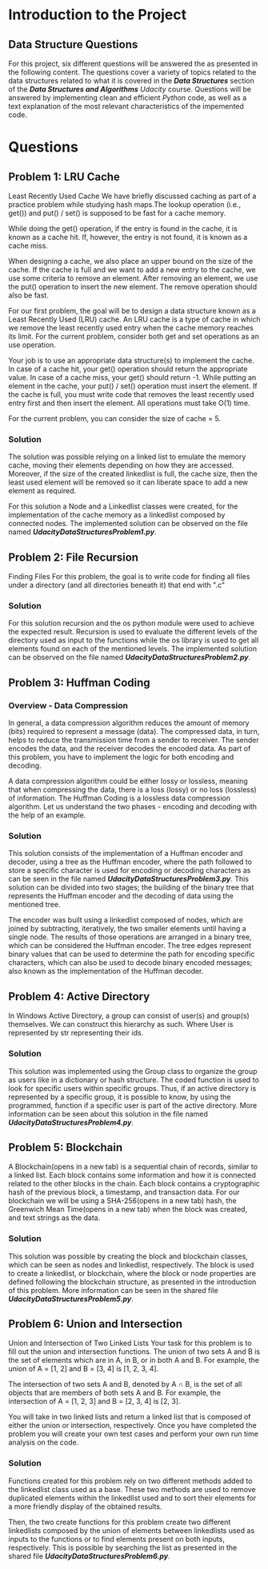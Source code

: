 # Introduction to the Project

## Data Structure Questions

For this project, six different questions will be answered the as presented in the following content. The questions cover a variety of topics related to the data structures related to what it is covered in the ***Data Structures*** section of the ***Data Structures and Algorithms*** *Udacity* course. Questions will be answered by implementing clean and efficient *Python* code, as well as a text explanation of the most relevant characteristics of the impemented code.

# Questions 

## Problem 1: LRU Cache

Least Recently Used Cache We have briefly discussed caching as part of a practice problem while studying hash maps.The lookup operation (i.e., get()) and put() / set() is supposed to be fast for a cache memory.

While doing the get() operation, if the entry is found in the cache, it is known as a cache hit. If, however, the entry is not found, it is known as a cache miss.

When designing a cache, we also place an upper bound on the size of the cache. If the cache is full and we want to add a new entry to the cache, we use some criteria to remove an element. After removing an element, we use the put() operation to insert the new element. The remove operation should also be fast.

For our first problem, the goal will be to design a data structure known as a Least Recently Used (LRU) cache. An LRU cache is a type of cache in which we remove the least recently used entry when the cache memory reaches its limit. For the current problem, consider both get and set operations as an use operation.

Your job is to use an appropriate data structure(s) to implement the cache. In case of a cache hit, your get() operation should return the appropriate value. In case of a cache miss, your get() should return -1. While putting an element in the cache, your put() / set() operation must insert the element. If the cache is full, you must write code that removes the least recently used entry first and then insert the element.
All operations must take O(1) time.

For the current problem, you can consider the size of cache = 5.

### Solution

The solution was possible relying on a linked list to emulate the memory cache, moving their elements depending on how they are accessed. Moreover, if the size of the created linkedlist is full, the cache size, then the least used element will be removed so it can liberate space to add a new element as required.  

For this solution a Node and a Linkedlist classes were created, for the implementation of the cache memory as a linkedlist composed by connected nodes. The implemented solution can be observed on the file named ***UdacityDataStructuresProblem1.py***.

## Problem 2: File Recursion

Finding Files
For this problem, the goal is to write code for finding all files under a directory (and all directories beneath it) that end with ".c"

### Solution

For this solution recursion and the os python module were used to achieve the expected result. Recursion is used to evaluate the different levels of the directory used as input to the functions while the os library is used to get all elements found on each of the mentioned levels. The implemented solution can be observed on the file named ***UdacityDataStructuresProblem2.py***.

## Problem 3: Huffman Coding

### Overview - Data Compression

In general, a data compression algorithm reduces the amount of memory (bits) required to represent a message (data). The compressed data, in turn, helps to reduce the transmission time from a sender to receiver. The sender encodes the data, and the receiver decodes the encoded data. As part of this problem, you have to implement the logic for both encoding and decoding.

A data compression algorithm could be either lossy or lossless, meaning that when compressing the data, there is a loss (lossy) or no loss (lossless) of information. The Huffman Coding is a lossless data compression algorithm. Let us understand the two phases - encoding and decoding with the help of an example.

### Solution

This solution consists of the implementation of a Huffman encoder and decoder, using a tree as the Huffman encoder, where the path followed to store a specific character is used for encoding or decoding characters as can be seen in the file named ***UdacityDataStructuresProblem3.py***. This solution can be divided into two stages; the building of the binary tree that represents the Huffman encoder and the decoding of data using the mentioned tree.

The encoder was built using a linkedlist composed of nodes, which are joined by subtracting, iteratively, the two smaller elements until having a single node. The results of those operations are arranged in a binary tree, which can be considered the Huffman encoder. The tree edges represent binary values that can be used to determine the path for encoding specific characters, which can also be used to decode binary encoded messages; also known as the implementation of the Huffman decoder.

## Problem 4: Active Directory

In Windows Active Directory, a group can consist of user(s) and group(s) themselves. We can construct this hierarchy as such. Where User is represented by str representing their ids.

### Solution

This solution was implemented using the Group class to organize the group as users like in a dictionary or hash structure. The coded function is used to look for specific users within specific groups. Thus, if an active directory is represented by a specific group, it is possible to know, by using the programmed, function if a specific user is part of the active directory. More information can be seen about this solution in the file named ***UdacityDataStructuresProblem4.py***.

## Problem 5: Blockchain

A Blockchain(opens in a new tab) is a sequential chain of records, similar to a linked list. Each block contains some information and how it is connected related to the other blocks in the chain. Each block contains a cryptographic hash of the previous block, a timestamp, and transaction data. For our blockchain we will be using a SHA-256(opens in a new tab) hash, the Greenwich Mean Time(opens in a new tab) when the block was created, and text strings as the data.

### Solution

This solution was possible by creating the block and blockchain classes, which can be seen as nodes and linkedlist, respectively. The block is used to create a linkedlist, or blockchain, where the block or node properties are defined following the blockchain structure, as presented in the introduction of this problem. More information can be seen in the shared file ***UdacityDataStructuresProblem5.py***.

## Problem 6: Union and Intersection

Union and Intersection of Two Linked Lists
Your task for this problem is to fill out the union and intersection functions. The union of two sets A and B is the set of elements which are in A, in B, or in both A and B. For example, the union of A = [1, 2] and B = [3, 4] is [1, 2, 3, 4].

The intersection of two sets A and B, denoted by A ∩ B, is the set of all objects that are members of both sets A and B. For example, the intersection of A = [1, 2, 3] and B = [2, 3, 4] is [2, 3].

You will take in two linked lists and return a linked list that is composed of either the union or intersection, respectively. Once you have completed the problem you will create your own test cases and perform your own run time analysis on the code.

### Solution

Functions created for this problem rely on two different methods added to the linkedlist class used as a base. These two methods are used to remove duplicated elements within the linkedlist used and to sort their elements for a more friendly display of the obtained results.

Then, the two create functions for this problem create two different linkedlists composed by the union of elements between linkedlists used as inputs to the functions or to find elements present on both inputs, respectively. This is possible by searching the list as presented in the shared file ***UdacityDataStructuresProblem6.py***.